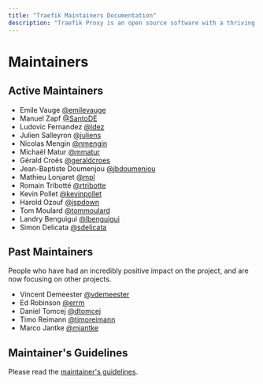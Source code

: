 ```yaml
---
title: "Traefik Maintainers Documentation"
description: "Traefik Proxy is an open source software with a thriving community of contributors and maintainers. Read the list of maintainers on this page."
---
```


# Maintainers

## Active Maintainers

* Emile Vauge [@emilevauge](https://github.com/emilevauge)
* Manuel Zapf [@SantoDE](https://github.com/SantoDE)
* Ludovic Fernandez [@ldez](https://github.com/ldez)
* Julien Salleyron [@juliens](https://github.com/juliens)
* Nicolas Mengin [@nmengin](https://github.com/nmengin)
* Michaël Matur [@mmatur](https://github.com/mmatur)
* Gérald Croës [@geraldcroes](https://github.com/geraldcroes)
* Jean-Baptiste Doumenjou [@jbdoumenjou](https://github.com/jbdoumenjou)
* Mathieu Lonjaret [@mpl](https://github.com/mpl)
* Romain Tribotté [@rtribotte](https://github.com/rtribotte)
* Kevin Pollet [@kevinpollet](https://github.com/kevinpollet)
* Harold Ozouf [@jspdown](https://github.com/jspdown)
* Tom Moulard [@tommoulard](https://github.com/tommoulard)
* Landry Benguigui [@lbenguigui](https://github.com/lbenguigui)
* Simon Delicata [@sdelicata](https://github.com/sdelicata)

## Past Maintainers

People who have had an incredibly positive impact on the project, and are now focusing on other projects.

* Vincent Demeester [@vdemeester](https://github.com/vdemeester)
* Ed Robinson [@errm](https://github.com/errm)
* Daniel Tomcej [@dtomcej](https://github.com/dtomcej)
* Timo Reimann [@timoreimann](https://github.com/timoreimann)
* Marco Jantke [@mjantke](https://github.com/mjeri)

## Maintainer's Guidelines

Please read the [maintainer's guidelines](maintainers-guidelines.md).
